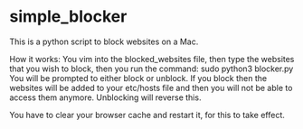 # simple_blocker
This is a python script to block websites on a Mac. 

How it works: You vim into the blocked_websites file, then type the websites
that you wish to block, then you run the command: sudo python3 blocker.py 
You will be prompted to either block or unblock. 
If you block then the websites will be added to your etc/hosts file and then you will not be able to access them anymore. Unblocking will reverse this. 

You have to clear your browser cache and restart it, for this to take effect. 
